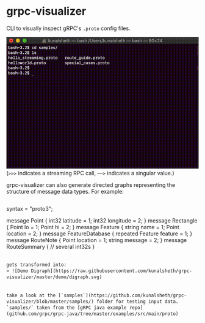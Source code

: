 # grpc-visualizer
CLI to visually inspect gRPC's `.proto` config files.
 
![Demo GIF](https://raw.githubusercontent.com/kunalsheth/grpc-visualizer/master/demo/demo.gif)
(`>>>` indicates a streaming RPC call, `──>` indicates a singular value.)

grpc-visualizer can also generate directed graphs representing the structure of message data types.
For example:
> ```proto
syntax = "proto3";

message Point {
  int32 latitude = 1;
  int32 longitude = 2;
}
message Rectangle {
  Point lo = 1;
  Point hi = 2;
}
message Feature {
  string name = 1;
  Point location = 2;
}
message FeatureDatabase {
  repeated Feature feature = 1;
}
message RouteNote {
  Point location = 1;
  string message = 2;
}
message RouteSummary {
  // several int32s
}
```

gets transformed into:
> ![Demo Digraph](https://raw.githubusercontent.com/kunalsheth/grpc-visualizer/master/demo/digraph.svg)


take a look at the [`samples`](https://github.com/kunalsheth/grpc-visualizer/blob/master/samples/) folder for testing input data.
`samples/` taken from the [gRPC java example repo](github.com/grpc/grpc-java/tree/master/examples/src/main/proto)